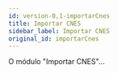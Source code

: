 ```yaml
---
id: version-0,1-importarCnes
title: Importar CNES
sidebar_label: Importar CNES
original_id: importarCnes
---
```


O módulo "Importar CNES"...
